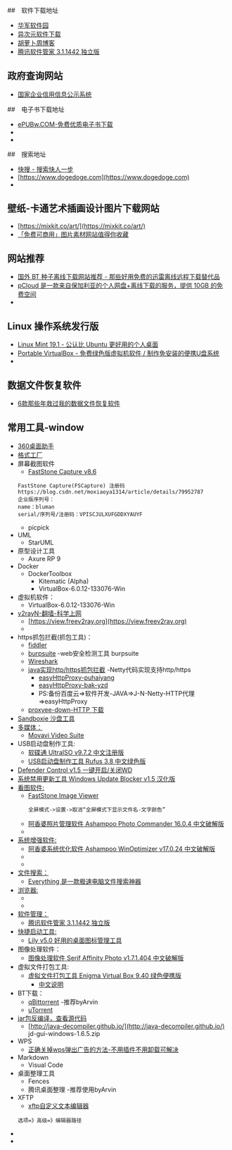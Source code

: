 ##　软件下载地址
- [华军软件园](http://search.onlinedown.net/search_list.php?searchsid=1&searchname=pdf&button=)
- [异次元软件下载](http://search.onlinedown.net/search_list.php?searchsid=1&searchname=pdf&button=)
- [胡萝卜周博客](http://www.carrotchou.blog/)
- [腾讯软件管家 3.1.1442 独立版](http://www.carrotchou.blog/27791.html)

## 政府查询网站
- [国家企业信用信息公示系统](http://www.gsxt.gov.cn/index.html)

##　电子书下载地址
- [ePUBw.COM-免费优质电子书下载](https://epubw.com)
- []()
- []()

##　搜索地址
- [快搜 - 搜索快人一步](https://search.chongbuluo.com)
- [https://www.dogedoge.com](https://www.dogedoge.com)
- []()

## 壁纸-卡通艺术插画设计图片下载网站
- [https://mixkit.co/art/](https://mixkit.co/art/)
- [「免费可商用」图片素材网站值得你收藏](https://www.iplaysoft.com/free-images.html)

## 网站推荐
- [国外 BT 种子离线下载网站推荐 - 那些好用免费的迅雷离线远程下载替代品](https://www.iplaysoft.com/bt-cloud-download.html)
- [pCloud 是一款来自保加利亚的个人网盘+离线下载的服务，提供 10GB 的免费空间](https://www.iplaysoft.com/bt-cloud-download.html)
- []()

## Linux 操作系统发行版
- [Linux Mint 19.1 - 公认比 Ubuntu 更好用的个人桌面](https://www.iplaysoft.com/linux-mint.html)
- [Portable VirtualBox - 免费绿色版虚拟机软件 / 制作免安装的便携U盘系统](https://www.iplaysoft.com/portable-virtualbox.html)
- []()

## 数据文件恢复软件
- [6款那些年救过我的数据文件恢复软件](https://www.iplaysoft.com/data-recovery-tools.html)

## 常用工具-window
- [360桌面助手](http://www.360.cn/desktop/)
- [格式工厂]()
- 屏幕截图软件
    - [FastStone Capture v8.6](http://www.onlinedown.net/soft/44264.htm)
    ```
    FastStone Capture(FSCapture) 注册码
    https://blog.csdn.net/moxiaoya1314/article/details/79952787
    企业版序列号：
    name：bluman
    serial/序列号/注册码：VPISCJULXUFGDDXYAUYF
    ```
    - picpick
- UML
    - StarUML
- 原型设计工具
    - Axure RP 9
- Docker
    - DockerToolbox
        - Kitematic (Alpha)
        - VirtualBox-6.0.12-133076-Win
- 虚拟机软件：
    - VirtualBox-6.0.12-133076-Win
- [v2rayN-翻墙-科学上网](https://github.com/2dust/v2rayN/releases)
    - [https://view.freev2ray.org](https://view.freev2ray.org)
    -
- https抓包拦截(抓包工具)：
    - [fiddler]()
    - [burpsuite]() -web安全检测工具 burpsuite
    - [Wireshark]()
    - [java实现http/https抓包拦截](https://blog.csdn.net/puhaiyang/article/details/102649498) -Netty代码实现支持http/https
        - [easyHttpProxy-puhaiyang](https://github.com/puhaiyang/easyHttpProxy)
        - [easyHttpProxy-bak-yzd](https://github.com/yaozd/easyHttpProxy)
        - PS:备份百度云=>软件开发-JAVA=>J-N-Netty-HTTP代理=>easyHttpProxy
    - [proxyee-down-HTTP 下载](https://github.com/proxyee-down-org/proxyee-down)
- [Sandboxie 沙盘工具](https://www.iplaysoft.com/sandboxie.html)
- [多媒体：]()
    - [Movavi Video Suite](http://www.carrotchou.blog/7517.html)
- USB启动盘制作工具:
    - [软碟通 UltraISO v9.7.2 中文注册版](http://www.carrotchou.blog/5291.html)
    - [USB启动盘制作工具 Rufus 3.8 中文绿色版](http://www.carrotchou.blog/184.html)
- [Defender Control v1.5 一键开启/关闭WD](http://www.carrotchou.blog/27785.html)
- [系统禁用更新工具 Windows Update Blocker v1.5 汉化版](http://www.carrotchou.blog/15212.html)
- [看图软件:]()
    - [FastStone Image Viewer](http://www.carrotchou.blog/14935.html)
        ```
        全屏模式->设置->取消“全屏模式下显示文件名-文字颜色”
        ```
    - [阿香婆照片管理软件 Ashampoo Photo Commander 16.0.4 中文破解版](http://www.carrotchou.blog/10478.html)
    - []()
- [系统增强软件:]()
    - [阿香婆系统优化软件 Ashampoo WinOptimizer v17.0.24 中文破解版](http://www.carrotchou.blog/22843.html)
    - []()
    - []()
- [文件搜索：]()
    - [Everything 是一款极速电脑文件搜索神器](http://www.carrotchou.blog/1100.html)
- [浏览器:]()
    - []()
    - []()
- [软件管理：]()
    - [腾讯软件管家 3.1.1442 独立版](http://www.carrotchou.blog/27791.html)
- [快捷启动工具:]()
    - [Lily v5.0 好用的桌面图标管理工具](http://www.carrotchou.blog/14794.html)
- 图像处理软件：
    - [图像处理软件 Serif Affinity Photo v1.7.1.404 中文破解版](http://www.carrotchou.blog/8622.html)
- 虚拟文件打包工具:
    - [虚拟文件打包工具 Enigma Virtual Box 9.40 绿色便携版](https://enigmaprotector.com/cn/aboutvb.html)
        - [中文说明](http://www.carrotchou.blog/14335.html)
- BT下载：
    - [qBittorrent](https://www.qbittorrent.org/index.php) -推荐byArvin
    - [uTorrent](https://www.utorrent.com/intl/zh_cn/)
- [jar包反编译，查看源代码](https://blog.csdn.net/neverstopforcode/article/details/80913324)
    - [http://java-decompiler.github.io/](http://java-decompiler.github.io/) jd-gui-windows-1.6.5.zip
- WPS
    - [正确关掉wps弹出广告的方法-不用插件不用卸载可解决](https://baijiahao.baidu.com/s?id=1627231822074106266&wfr=spider&for=pc)
- Markdown
    - Visual Code
- 桌面整理工具
    - Fences
    - 腾讯桌面整理    -推荐使用byArvin
- XFTP
    - [xftp自定义文本编辑器](https://www.landui.com/help/show-7775)
    ```
    选项=》高级=》编辑器路径
    ```
- []()
- []()